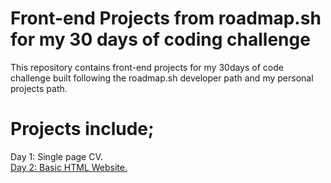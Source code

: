 # Front-end Projects from roadmap.sh for my 30 days of coding challenge 
This repository contains front-end projects for my 30days of code challenge built following the 
roadmap.sh developer path and my personal projects path.

# Projects include;
Day 1: Single page CV.<br> <a href="Day 1 Single Page CV" rel="Project URL">
Day 2: Basic HTML Website.
